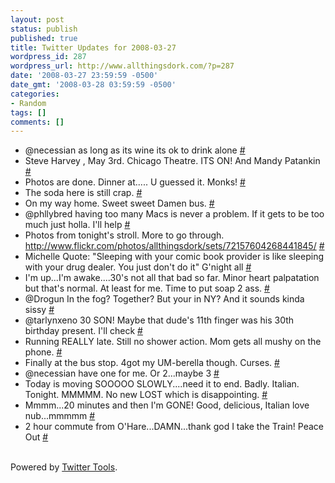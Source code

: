 ```yaml
---
layout: post
status: publish
published: true
title: Twitter Updates for 2008-03-27
wordpress_id: 287
wordpress_url: http://www.allthingsdork.com/?p=287
date: '2008-03-27 23:59:59 -0500'
date_gmt: '2008-03-28 03:59:59 -0500'
categories:
- Random
tags: []
comments: []
---
```

<ul>
<li>@necessian as long as its wine its ok to drink alone <a href="http://twitter.com/BobbiDigital/statuses/777681389">#</a></li>
<li>Steve Harvey , May 3rd. Chicago Theatre. ITS ON!  And Mandy Patankin <a href="http://twitter.com/BobbiDigital/statuses/777692145">#</a></li>
<li>Photos are done. Dinner at..... U guessed it. Monks! <a href="http://twitter.com/BobbiDigital/statuses/777712761">#</a></li>
<li>The soda here is still crap. <a href="http://twitter.com/BobbiDigital/statuses/777723308">#</a></li>
<li>On my way home. Sweet sweet Damen bus. <a href="http://twitter.com/BobbiDigital/statuses/777738242">#</a></li>
<li>@phllybred having too many Macs is never a problem. If it gets to be too much just holla. I'll help <a href="http://twitter.com/BobbiDigital/statuses/777739640">#</a></li>
<li>Photos from tonight's stroll. More to go through. <a href="http://www.flickr.com/photos/allthingsdork/sets/72157604268441845/" rel="nofollow">http://www.flickr.com/photos/allthingsdork/sets/72157604268441845/</a> <a href="http://twitter.com/BobbiDigital/statuses/777780544">#</a></li>
<li>Michelle Quote: "Sleeping with your comic book provider is like sleeping with your drug dealer. You just don't do it"  G'night all <a href="http://twitter.com/BobbiDigital/statuses/777781700">#</a></li>
<li>I'm up...I'm awake....30's not all that bad so far. Minor heart palpatation but that's normal. At least for me. Time to put soap 2 ass. <a href="http://twitter.com/BobbiDigital/statuses/777944311">#</a></li>
<li>@Drogun In the fog? Together? But your in NY? And it sounds kinda sissy <a href="http://twitter.com/BobbiDigital/statuses/777972227">#</a></li>
<li>@tarlynxeno 30 SON!  Maybe that dude's 11th finger was his 30th birthday present. I'll check <a href="http://twitter.com/BobbiDigital/statuses/777972522">#</a></li>
<li>Running REALLY late. Still no shower action. Mom gets all mushy on the phone. <a href="http://twitter.com/BobbiDigital/statuses/777983397">#</a></li>
<li>Finally at the bus stop. 4got my UM-berella though. Curses. <a href="http://twitter.com/BobbiDigital/statuses/778000187">#</a></li>
<li>@necessian have one for me. Or 2...maybe 3 <a href="http://twitter.com/BobbiDigital/statuses/778124461">#</a></li>
<li>Today is moving SOOOOO SLOWLY....need it to end. Badly. Italian. Tonight. MMMMM.  No new LOST which is disappointing. <a href="http://twitter.com/BobbiDigital/statuses/778168758">#</a></li>
<li>Mmmm...20 minutes and then I'm GONE!  Good, delicious, Italian love nub...mmmmm <a href="http://twitter.com/BobbiDigital/statuses/778223429">#</a></li>
<li>2 hour commute from O'Hare...DAMN...thank god I take the Train! Peace Out <a href="http://twitter.com/BobbiDigital/statuses/778233695">#</a></li><br />
</ul></p>
<p>Powered by <a href="http://alexking.org/projects/wordpress">Twitter Tools</a>.</p></p>
